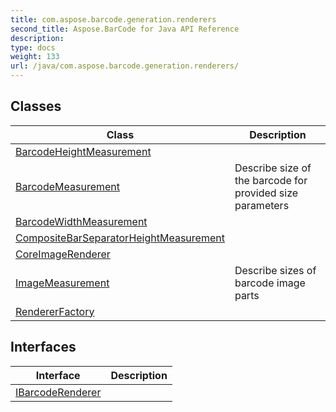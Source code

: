 ```yaml
---
title: com.aspose.barcode.generation.renderers
second_title: Aspose.BarCode for Java API Reference
description: 
type: docs
weight: 133
url: /java/com.aspose.barcode.generation.renderers/
---
```


## Classes

| Class | Description |
| --- | --- |
| [BarcodeHeightMeasurement](../com.aspose.barcode.generation.renderers/barcodeheightmeasurement) |  |
| [BarcodeMeasurement](../com.aspose.barcode.generation.renderers/barcodemeasurement) | Describe size of the barcode for provided size parameters |
| [BarcodeWidthMeasurement](../com.aspose.barcode.generation.renderers/barcodewidthmeasurement) |  |
| [CompositeBarSeparatorHeightMeasurement](../com.aspose.barcode.generation.renderers/compositebarseparatorheightmeasurement) |  |
| [CoreImageRenderer](../com.aspose.barcode.generation.renderers/coreimagerenderer) |  |
| [ImageMeasurement](../com.aspose.barcode.generation.renderers/imagemeasurement) | Describe sizes of barcode image parts |
| [RendererFactory](../com.aspose.barcode.generation.renderers/rendererfactory) |  |

## Interfaces

| Interface | Description |
| --- | --- |
| [IBarcodeRenderer](../com.aspose.barcode.generation.renderers/ibarcoderenderer) |  |

